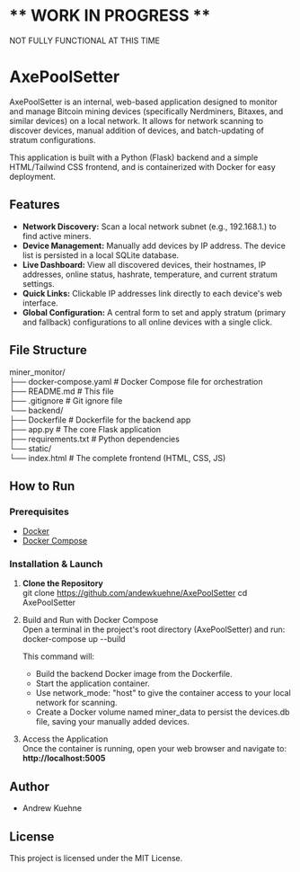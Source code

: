# ** WORK IN PROGRESS **
NOT FULLY FUNCTIONAL AT THIS TIME

# **AxePoolSetter**

AxePoolSetter is an internal, web-based application designed to monitor and manage Bitcoin mining devices (specifically Nerdminers, Bitaxes, and similar devices) on a local network. It allows for network scanning to discover devices, manual addition of devices, and batch-updating of stratum configurations.

This application is built with a Python (Flask) backend and a simple HTML/Tailwind CSS frontend, and is containerized with Docker for easy deployment.

## **Features**

* **Network Discovery:** Scan a local network subnet (e.g., 192.168.1.) to find active miners.  
* **Device Management:** Manually add devices by IP address. The device list is persisted in a local SQLite database.  
* **Live Dashboard:** View all discovered devices, their hostnames, IP addresses, online status, hashrate, temperature, and current stratum settings.  
* **Quick Links:** Clickable IP addresses link directly to each device's web interface.  
* **Global Configuration:** A central form to set and apply stratum (primary and fallback) configurations to all online devices with a single click.

## **File Structure**

miner\_monitor/  
├── docker-compose.yaml       \# Docker Compose file for orchestration  
├── README.md                 \# This file  
├── .gitignore                \# Git ignore file  
└── backend/  
    ├── Dockerfile            \# Dockerfile for the backend app  
    ├── app.py                \# The core Flask application  
    ├── requirements.txt      \# Python dependencies  
    └── static/  
        └── index.html        \# The complete frontend (HTML, CSS, JS)

## **How to Run**

### **Prerequisites**

* [Docker](https://www.docker.com/get-started)  
* [Docker Compose](https://docs.docker.com/compose/install/)

### **Installation & Launch**

1. **Clone the Repository**  
   git clone https://github.com/andewkuehne/AxePoolSetter
   cd AxePoolSetter

2. Build and Run with Docker Compose  
   Open a terminal in the project's root directory (AxePoolSetter) and run:  
   docker-compose up \--build

   This command will:  
   * Build the backend Docker image from the Dockerfile.  
   * Start the application container.  
   * Use network\_mode: "host" to give the container access to your local network for scanning.  
   * Create a Docker volume named miner\_data to persist the devices.db file, saving your manually added devices.  
3. Access the Application  
   Once the container is running, open your web browser and navigate to:  
   **http://localhost:5005**

## **Author**

* Andrew Kuehne

## **License**

This project is licensed under the MIT License.